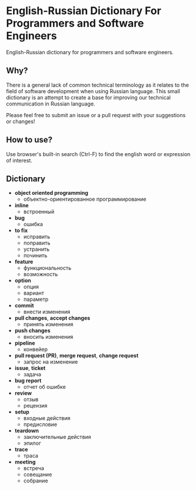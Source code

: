 # English-Russian Dictionary For Programmers and Software Engineers

English-Russian dictionary for programmers and software engineers.

## Why?

There is a general lack of common technical terminology as it relates to the field of software development when using Russian language.
This small dictionary is an attempt to create a base for improving our technical communication in Russian language.

Please feel free to submit an issue or a pull request with your suggestions or changes!

## How to use?

Use browser's built-in search (Ctrl-F) to find the english word or expression of interest.

## Dictionary

* **object oriented programming**
  - объектно-ориентированное программирование
* **inline**
  - встроенный
* **bug**
  - ошибка
* **to fix**
  - исправить
  - поправить
  - устранить
  - починить
* **feature**
  - функциональность
  - возможность
* **option**
  - опция
  - вариант
  - параметр
* **commit**
  - внести изменения
* **pull changes**, **accept changes**
  - принять изменения
* **push changes**
  - вносить изменения
* **pipeline**
  - конвейер
* **pull request (PR)**, **merge request**, **change request**
  - запрос на изменение
* **issue**, **ticket**
  - задачa
* **bug report**
  - отчет об ошибке
* **review**
  - отзыв
  - рецензия
* **setup**
  - входные действия
  - предисловие
* **teardown**
  - заключительные действия
  - эпилог
* **trace**
  - траса
* **meeting**
  - встреча
  - совещание
  - собрание

